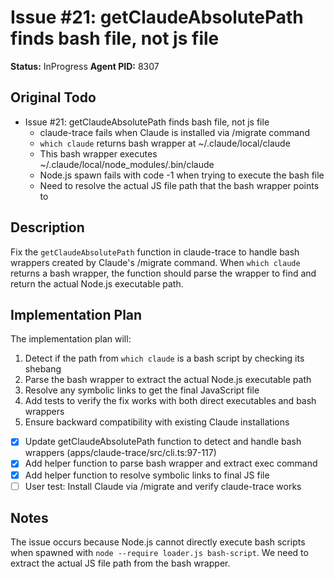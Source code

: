 # Issue #21: getClaudeAbsolutePath finds bash file, not js file
**Status:** InProgress
**Agent PID:** 8307

## Original Todo
- Issue #21: getClaudeAbsolutePath finds bash file, not js file
    - claude-trace fails when Claude is installed via /migrate command
    - `which claude` returns bash wrapper at ~/.claude/local/claude
    - This bash wrapper executes ~/.claude/local/node_modules/.bin/claude
    - Node.js spawn fails with code -1 when trying to execute the bash file
    - Need to resolve the actual JS file path that the bash wrapper points to

## Description
Fix the `getClaudeAbsolutePath` function in claude-trace to handle bash wrappers created by Claude's /migrate command. When `which claude` returns a bash wrapper, the function should parse the wrapper to find and return the actual Node.js executable path.

## Implementation Plan
The implementation plan will:
1. Detect if the path from `which claude` is a bash script by checking its shebang
2. Parse the bash wrapper to extract the actual Node.js executable path
3. Resolve any symbolic links to get the final JavaScript file
4. Add tests to verify the fix works with both direct executables and bash wrappers
5. Ensure backward compatibility with existing Claude installations

- [x] Update getClaudeAbsolutePath function to detect and handle bash wrappers (apps/claude-trace/src/cli.ts:97-117)
- [x] Add helper function to parse bash wrapper and extract exec command
- [x] Add helper function to resolve symbolic links to final JS file
- [ ] User test: Install Claude via /migrate and verify claude-trace works

## Notes
The issue occurs because Node.js cannot directly execute bash scripts when spawned with `node --require loader.js bash-script`. We need to extract the actual JS file path from the bash wrapper.